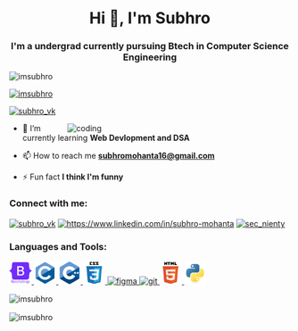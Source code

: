 <h1 align="center">Hi 👋, I'm Subhro</h1>
<h3 align="center">I'm a undergrad currently pursuing Btech in Computer Science Engineering</h3>

<p align="left"> <img src="https://komarev.com/ghpvc/?username=imsubhro&label=Profile%20views&color=0e75b6&style=flat" alt="imsubhro" /> </p>

<p align="left"> <a href="https://github.com/ryo-ma/github-profile-trophy"><img src="https://github-profile-trophy.vercel.app/?username=imsubhro" alt="imsubhro" /></a> </p>

<p align="left"> <a href="https://twitter.com/subhro_vk" target="blank"><img src="https://img.shields.io/twitter/follow/subhro_vk?logo=twitter&style=for-the-badge" alt="subhro_vk" /></a> </p>
<img align="right" alt= "coding" width ="400" src="https://cdn.dribbble.com/users/1162077/screenshots/3848914/programmer.gif">

- 🌱 I’m currently learning ****Web Devlopment and DSA****

- 📫 How to reach me **subhromohanta16@gmail.com**

- ⚡ Fun fact **I think I'm funny**

<h3 align="left">Connect with me:</h3>
<p align="left">
<a href="https://twitter.com/subhro_vk" target="blank"><img align="center" src="https://raw.githubusercontent.com/rahuldkjain/github-profile-readme-generator/master/src/images/icons/Social/twitter.svg" alt="subhro_vk" height="30" width="40" /></a>
<a href="https://linkedin.com/in/https://www.linkedin.com/in/subhro-mohanta" target="blank"><img align="center" src="https://raw.githubusercontent.com/rahuldkjain/github-profile-readme-generator/master/src/images/icons/Social/linked-in-alt.svg" alt="https://www.linkedin.com/in/subhro-mohanta" height="30" width="40" /></a>
<a href="https://instagram.com/sec_nienty" target="blank"><img align="center" src="https://raw.githubusercontent.com/rahuldkjain/github-profile-readme-generator/master/src/images/icons/Social/instagram.svg" alt="sec_nienty" height="30" width="40" /></a>
</p>

<h3 align="left">Languages and Tools:</h3>
<p align="left"> <a href="https://getbootstrap.com" target="_blank" rel="noreferrer"> <img src="https://raw.githubusercontent.com/devicons/devicon/master/icons/bootstrap/bootstrap-plain-wordmark.svg" alt="bootstrap" width="40" height="40"/> </a> <a href="https://www.cprogramming.com/" target="_blank" rel="noreferrer"> <img src="https://raw.githubusercontent.com/devicons/devicon/master/icons/c/c-original.svg" alt="c" width="40" height="40"/> </a> <a href="https://www.w3schools.com/cpp/" target="_blank" rel="noreferrer"> <img src="https://raw.githubusercontent.com/devicons/devicon/master/icons/cplusplus/cplusplus-original.svg" alt="cplusplus" width="40" height="40"/> </a> <a href="https://www.w3schools.com/css/" target="_blank" rel="noreferrer"> <img src="https://raw.githubusercontent.com/devicons/devicon/master/icons/css3/css3-original-wordmark.svg" alt="css3" width="40" height="40"/> </a> <a href="https://www.figma.com/" target="_blank" rel="noreferrer"> <img src="https://www.vectorlogo.zone/logos/figma/figma-icon.svg" alt="figma" width="40" height="40"/> </a> <a href="https://git-scm.com/" target="_blank" rel="noreferrer"> <img src="https://www.vectorlogo.zone/logos/git-scm/git-scm-icon.svg" alt="git" width="40" height="40"/> </a> <a href="https://www.w3.org/html/" target="_blank" rel="noreferrer"> <img src="https://raw.githubusercontent.com/devicons/devicon/master/icons/html5/html5-original-wordmark.svg" alt="html5" width="40" height="40"/> </a> <a href="https://www.python.org" target="_blank" rel="noreferrer"> <img src="https://raw.githubusercontent.com/devicons/devicon/master/icons/python/python-original.svg" alt="python" width="40" height="40"/> </a> </p>

<p><img align="center" src="https://github-readme-stats.vercel.app/api/top-langs?username=imsubhro&show_icons=true&locale=en&layout=compact" alt="imsubhro" /></p>

<p><img align="center" src="https://github-readme-streak-stats.herokuapp.com/?user=imsubhro&" alt="imsubhro" /></p>

